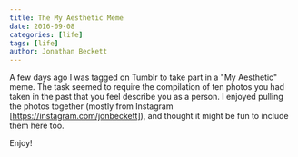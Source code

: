 ```yaml
---
title: The My Aesthetic Meme
date: 2016-09-08
categories: [life]
tags: [life]
author: Jonathan Beckett
---
```


A few days ago I was tagged on Tumblr to take part in a "My Aesthetic" meme. The task seemed to require the compilation of ten photos you had taken in the past that you feel describe you as a person. I enjoyed pulling the photos together (mostly from Instagram [https://instagram.com/jonbeckett]), and thought it might be fun to include them here too.

Enjoy!